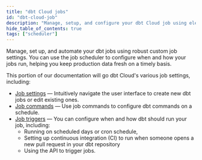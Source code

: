 ```yaml
---
title: "dbt Cloud jobs"
id: "dbt-cloud-job"
description: "Manage, setup, and configure your dbt Cloud job using elegant job commands and triggers."
hide_table_of_contents: true
tags: ["scheduler"]
---
```


Manage, set up, and automate your dbt jobs using robust custom job settings. You can use the job scheduler to configure when and how your jobs run, helping you keep production data fresh on a timely basis.

This portion of our documentation will go dbt Cloud's various job settings, including:

- [Job settings](/docs/deploy/job-settings) &mdash; Intuitively navigate the user interface to create new dbt jobs or edit existing ones.
- [Job commands](/docs/deploy/job-commands) &mdash; Use job commands to configure dbt commands on a schedule.
- [Job triggers](/docs/deploy/job-triggers) &mdash; You can configure when and how dbt should run your job, including:
	* Running on scheduled days or cron schedule, 
	* Setting up continuous integration (CI) to run when someone opens a new pull request in your dbt repository
	* Using the API to trigger jobs.  

<DocCarousel slidesPerView={1}>

<Lightbox src ="/img/docs/dbt-cloud/using-dbt-cloud/job-commands.gif" width="75%" title="Setting up a job and configuring checkbox and dbt commands"/>

<Lightbox src ="/img/docs/dbt-cloud/using-dbt-cloud/triggers.jpg" width="85%" title="Configuring your job triggers"/>

</DocCarousel>

